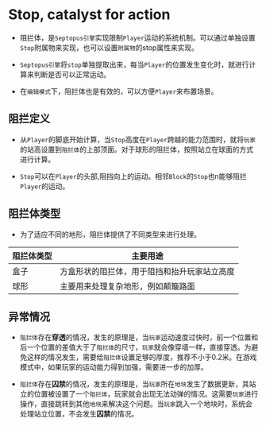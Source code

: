 # Stop, catalyst for action

* 阻拦体，是`Septopus引擎`实现限制`Player`运动的系统机制。可以通过单独设置`Stop`附属物来实现，也可以设置`附属物`的stop属性来实现。

* `Septopus引擎`将`stop`单独提取出来，每当`Player`的位置发生变化时，就进行计算来判断是否可以正常运动。

* 在`编辑模式`下，阻拦体也是有效的，可以方便`Player`来布置场景。

## 阻拦定义

* 从`Player`的脚底开始计算，当`Stop`高度在`Player`跨越的能力范围时，就将`玩家`的站高设置到`阻拦体`的上部顶面。对于球形的阻拦体，按照站立在球面的方式进行计算。
  
* `Stop`可以在`Player`的头部,阻挡向上的运动。相邻`Block`的`Stop`也n能够阻拦`Player`的运动。

## 阻拦体类型

* 为了适应不同的地形，阻拦体提供了不同类型来进行处理。

|  阻拦体类型   | 主要用途  |
|  ----  | ----  |
|  盒子  | 方盒形状的阻拦体，用于阻挡和抬升玩家站立高度  |
|  球形  | 主要用来处理复杂地形，例如颠簸路面  |

## 异常情况

* `阻拦体`存在**穿透**的情况，发生的原理是，当`玩家`运动速度过快时，前一个位置和后一个位置的差值大于了`阻拦体`的尺寸，`玩家`就会像穿墙一样，直接穿透。为避免这样的情况发生，需要给`阻拦体`设置足够的厚度，推荐不小于0.2米。在游戏模式中，如果玩家的运动能力得到加强，需要进一步的加厚。

* `阻拦体`存在**囚禁**的情况，发生的原理是，当`玩家`所在`地块`发生了数据更新，其站立的位置被设置了一个`阻拦体`，玩家就会出现无法动弹的情况。这需要`玩家`进行操作，直接跳转到其他`地块`来解决这个问题。当`玩家`跳入一个地块时，系统会处理站立位置，不会发生**囚禁**的情况。

